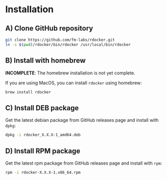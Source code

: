 # Installation


## A) Clone GitHub repository

```bash
git clone https://github.com/fm-labs/rdocker.git
ln -s $(pwd)/rdocker/bin/rdocker /usr/local/bin/rdocker
```


## B) Install with homebrew

**INCOMPLETE**: The homebrew installation is not yet complete.

If you are using MacOS, you can install `rdocker` using homebrew:

```bash
brew install rdocker
```

## C) Install DEB package

Get the latest debian package from GitHub releases page and install with `dpkg`:

```bash
dpkg -i rdocker_X.X.X-1_amd64.deb
```


## D) Install RPM package

Get the latest rpm package from GitHub releases page and install with `rpm`:

```bash
rpm -i rdocker-X.X.X-1.x86_64.rpm
```

